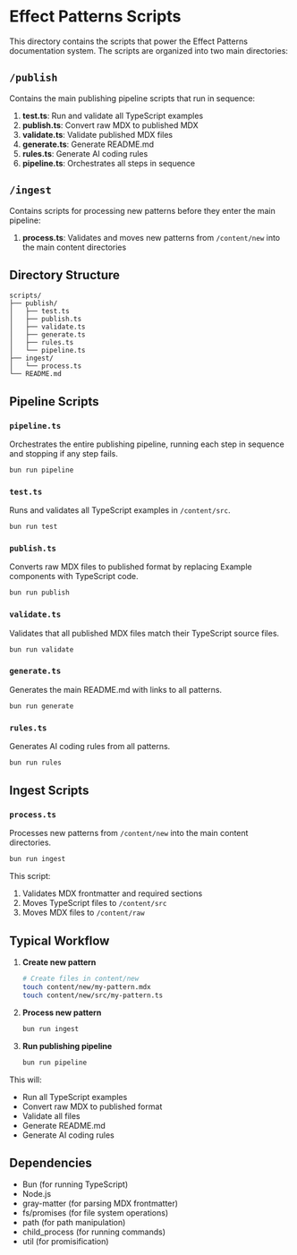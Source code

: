 # Effect Patterns Scripts

This directory contains the scripts that power the Effect Patterns documentation system. The scripts are organized into two main directories:

## `/publish`

Contains the main publishing pipeline scripts that run in sequence:

1. **test.ts**: Run and validate all TypeScript examples
2. **publish.ts**: Convert raw MDX to published MDX
3. **validate.ts**: Validate published MDX files
4. **generate.ts**: Generate README.md
5. **rules.ts**: Generate AI coding rules
6. **pipeline.ts**: Orchestrates all steps in sequence

## `/ingest`

Contains scripts for processing new patterns before they enter the main pipeline:

1. **process.ts**: Validates and moves new patterns from `/content/new` into the main content directories

## Directory Structure

```
scripts/
├── publish/
│   ├── test.ts
│   ├── publish.ts
│   ├── validate.ts
│   ├── generate.ts
│   ├── rules.ts
│   └── pipeline.ts
├── ingest/
│   └── process.ts
└── README.md
```

## Pipeline Scripts

### `pipeline.ts`

Orchestrates the entire publishing pipeline, running each step in sequence and stopping if any step fails.

```bash
bun run pipeline
```

### `test.ts`

Runs and validates all TypeScript examples in `/content/src`.

```bash
bun run test
```

### `publish.ts`

Converts raw MDX files to published format by replacing Example components with TypeScript code.

```bash
bun run publish
```

### `validate.ts`

Validates that all published MDX files match their TypeScript source files.

```bash
bun run validate
```

### `generate.ts`

Generates the main README.md with links to all patterns.

```bash
bun run generate
```

### `rules.ts`

Generates AI coding rules from all patterns.

```bash
bun run rules
```

## Ingest Scripts

### `process.ts`

Processes new patterns from `/content/new` into the main content directories.

```bash
bun run ingest
```

This script:
1. Validates MDX frontmatter and required sections
2. Moves TypeScript files to `/content/src`
3. Moves MDX files to `/content/raw`

## Typical Workflow

1. **Create new pattern**
   ```bash
   # Create files in content/new
   touch content/new/my-pattern.mdx
   touch content/new/src/my-pattern.ts
   ```

2. **Process new pattern**
   ```bash
   bun run ingest
   ```

3. **Run publishing pipeline**
   ```bash
   bun run pipeline
   ```
   
This will:
- Run all TypeScript examples
- Convert raw MDX to published format
- Validate all files
- Generate README.md
- Generate AI coding rules

## Dependencies

- Bun (for running TypeScript)
- Node.js
- gray-matter (for parsing MDX frontmatter)
- fs/promises (for file system operations)
- path (for path manipulation)
- child_process (for running commands)
- util (for promisification)
